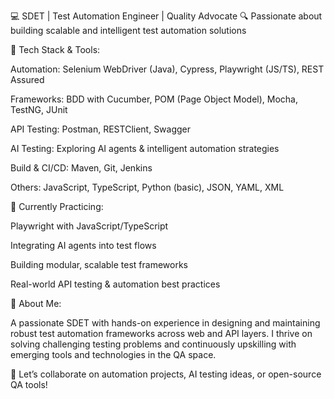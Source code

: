 💻 SDET | Test Automation Engineer | Quality Advocate
🔍 Passionate about building scalable and intelligent test automation solutions

🚀 Tech Stack & Tools:

Automation: Selenium WebDriver (Java), Cypress, Playwright (JS/TS), REST Assured

Frameworks: BDD with Cucumber, POM (Page Object Model), Mocha, TestNG, JUnit

API Testing: Postman, RESTClient, Swagger

AI Testing: Exploring AI agents & intelligent automation strategies

Build & CI/CD: Maven, Git, Jenkins

Others: JavaScript, TypeScript, Python (basic), JSON, YAML, XML

🧠 Currently Practicing:

Playwright with JavaScript/TypeScript

Integrating AI agents into test flows

Building modular, scalable test frameworks

Real-world API testing & automation best practices

📌 About Me:

A passionate SDET with hands-on experience in designing and maintaining robust test automation frameworks across web and API layers. I thrive on solving challenging testing problems and continuously upskilling with emerging tools and technologies in the QA space.

💬 Let’s collaborate on automation projects, AI testing ideas, or open-source QA tools!

